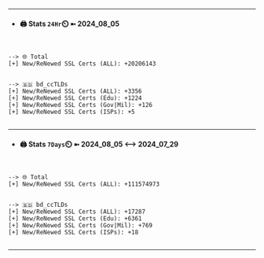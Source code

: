 

---
- #### 🖨️ **Stats** `24Hr`⏲️ ➼ 2024_08_05
```console


--> 🌐 Total
[+] New/ReNewed SSL Certs (ALL): +20206143


--> 🇧🇩 bd_ccTLDs
[+] New/ReNewed SSL Certs (ALL): +3356
[+] New/ReNewed SSL Certs (Edu): +1224
[+] New/ReNewed SSL Certs (Gov|Mil): +126
[+] New/ReNewed SSL Certs (ISPs): +5


```

---
- #### 🖨️ **Stats** `7Days`⏲️ ➼ 2024_08_05 <--> 2024_07_29
```console


--> 🌐 Total
[+] New/ReNewed SSL Certs (ALL): +111574973


--> 🇧🇩 bd_ccTLDs
[+] New/ReNewed SSL Certs (ALL): +17287
[+] New/ReNewed SSL Certs (Edu): +6361
[+] New/ReNewed SSL Certs (Gov|Mil): +769
[+] New/ReNewed SSL Certs (ISPs): +18


```

---

